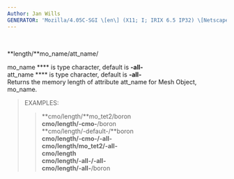 ```yaml
---
Author: Jan Wills
GENERATOR: 'Mozilla/4.05C-SGI \[en\] (X11; I; IRIX 6.5 IP32) \[Netscape\]'
---
```


 

**length/**mo\_name/att\_name/

mo\_name **** is type character, default is **-all-**\
att\_name **** is type character, default is **-all-**\
Returns the memory length of attribute att\_name for Mesh Object,
mo\_name.

> EXAMPLES:
>
> > **cmo/length/**mo\_tet2/boron\
> > **cmo/length/-cmo-**/boron\
> > **cmo/length/-default-/**boron\
> > **cmo/length/-cmo-/-all-**\
> > **cmo/length/**mo\_tet2**/-all-**\
> > **cmo/length**\
> > **cmo/length/-all-/-all-**\
> > **cmo/length/-all-**/boron

